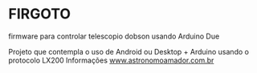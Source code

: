 FIRGOTO
=======

firmware para controlar telescopio dobson usando Arduino Due

Projeto que contempla o uso de Android ou Desktop + Arduino usando o protocolo LX200
Informações www.astronomoamador.com.br
